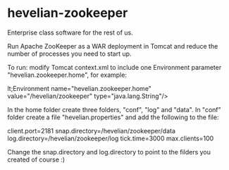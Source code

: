 # hevelian-zookeeper

Enterprise class software for the rest of us.

Run Apache ZooKeeper as a WAR deployment in Tomcat and reduce the number of processes you need to start up.

To run:
modify Tomcat context.xml to include one Environment parameter "hevelian.zookeeper.home", for example:

lt;Environment name="hevelian.zookeeper.home" value="/hevelian/zookeeper" type="java.lang.String"/&gt;

In the home folder create three folders, "conf", "log" and "data". 
In "conf" folder create a file "hevelian.properties" and add the following to the file:

client.port=2181
snap.directory=/hevelian/zookeeper/data
log.directory=/hevelian/zookeeper/log
tick.time=3000
max.clients=100

Change the snap.directory and log.directory to point to the filders you created of course :)
